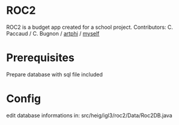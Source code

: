 ROC2
====

ROC2 is a budget app created for a school project.
Contributors: C. Paccaud / C. Bugnon / [artphi](https://github.com/artphi) / [myself](https://github.com/raphsnts)

Prerequisites
=============

Prepare database with sql file included

Config
======

edit database informations in:
src/heig/igl3/roc2/Data/Roc2DB.java